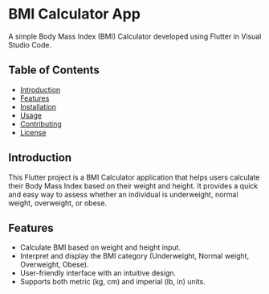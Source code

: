 # BMI Calculator App

A simple Body Mass Index (BMI) Calculator developed using Flutter in Visual Studio Code.

## Table of Contents

- [Introduction](#introduction)
- [Features](#features)
- [Installation](#installation)
- [Usage](#usage)
- [Contributing](#contributing)
- [License](#license)

## Introduction

This Flutter project is a BMI Calculator application that helps users calculate their Body Mass Index based on their weight and height. It provides a quick and easy way to assess whether an individual is underweight, normal weight, overweight, or obese.

## Features

- Calculate BMI based on weight and height input.
- Interpret and display the BMI category (Underweight, Normal weight, Overweight, Obese).
- User-friendly interface with an intuitive design.
- Supports both metric (kg, cm) and imperial (lb, in) units.
